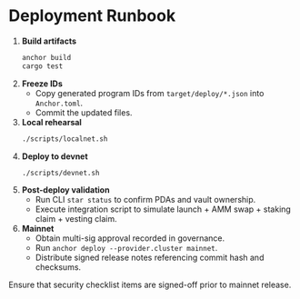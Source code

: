 # Deployment Runbook

1. **Build artifacts**
   ```bash
   anchor build
   cargo test
   ```
2. **Freeze IDs**
   - Copy generated program IDs from `target/deploy/*.json` into `Anchor.toml`.
   - Commit the updated files.
3. **Local rehearsal**
   ```bash
   ./scripts/localnet.sh
   ```
4. **Deploy to devnet**
   ```bash
   ./scripts/devnet.sh
   ```
5. **Post-deploy validation**
   - Run CLI `star status` to confirm PDAs and vault ownership.
   - Execute integration script to simulate launch + AMM swap + staking claim + vesting claim.
6. **Mainnet**
   - Obtain multi-sig approval recorded in governance.
   - Run `anchor deploy --provider.cluster mainnet`.
   - Distribute signed release notes referencing commit hash and checksums.

Ensure that security checklist items are signed-off prior to mainnet release.

